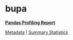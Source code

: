 # bupa

[**Pandas Profiling Report**](https://epistasislab.github.io/penn-ml-benchmarks/profile/bupa.html)

[Metadata](metadata.yaml) | [Summary Statistics](summary_stats.csv)

